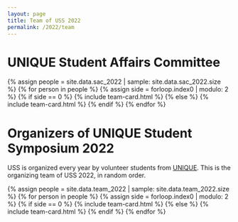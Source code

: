 ```yaml
---
layout: page
title: Team of USS 2022
permalink: /2022/team
---
```


# UNIQUE Student Affairs Committee

{% assign people = site.data.sac_2022 | sample: site.data.sac_2022.size %}
{% for person in people %}
  {% assign side = forloop.index0 | modulo: 2 %}
    {% if side == 0 %}
      {% include team-card.html %}
    {% else %}
      {% include team-card.html %}
    {% endif %}
{% endfor %}

# Organizers of UNIQUE Student Symposium 2022

USS is organized every year by volunteer students from [UNIQUE](https://sites.google.com/view/unique-neuro-ai/home). This is the organizing team of USS 2022, in random order.

{% assign people = site.data.team_2022 | sample: site.data.team_2022.size %}
{% for person in people %}
  {% assign side = forloop.index0 | modulo: 2 %}
    {% if side == 0 %}
      {% include team-card.html %}
    {% else %}
      {% include team-card.html %}
    {% endif %}
{% endfor %}
